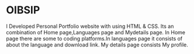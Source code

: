 # OIBSIP
I Developed Personal Portfolio website with using HTML & CSS. Its an combination of Home page,Languages page and Mydetails page. In Home
page there are some to coding platforms.In languages page it consists of about the language and download link. My details page consists My profile.  
